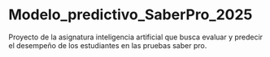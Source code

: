 # Modelo_predictivo_SaberPro_2025
Proyecto de la asignatura inteligencia artificial que busca evaluar y predecir el desempeño de los estudiantes en las pruebas saber pro.
